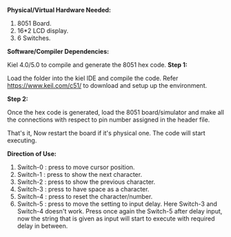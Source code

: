 **Physical/Virtual Hardware Needed:**

1. 8051 Board.
2. 16*2 LCD display.
3. 6 Switches.

**Software/Compiler Dependencies:**

Kiel 4.0/5.0 to compile and generate the 8051 hex code.
**Step 1:**

Load the folder into the kiel IDE and compile the code. Refer https://www.keil.com/c51/ to download and setup up the environment.

**Step 2:**

Once the hex code is generated, load the 8051 board/simulator and make all the connections with respect to pin number assigned in the header file.

That's it, Now restart the board if it's physical one. The code will start executing.

**Direction of Use:**

1. Switch-0 : press to move cursor position.
2. Switch-1 : press to show the next character.
3. Switch-2 : press to show the previous character.
4. Switch-3 : press to have space as a character.
5. Switch-4 : press to reset the character/number.
6. Switch-5 : press to move the setting to input delay. Here Switch-3 and Switch-4 doesn't work. Press once again the Switch-5 after delay input, now the string that is given as input will start to execute with required delay in between.
